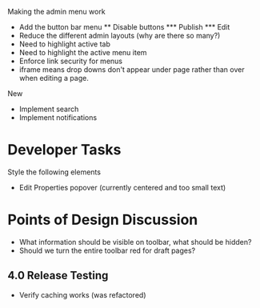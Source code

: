 Making the admin menu work

* Add the button bar menu
** Disable buttons
*** Publish
*** Edit
* Reduce the different admin layouts (why are there so many?)
* Need to highlight active tab
* Need to highlight the active menu item
* Enforce link security for menus
* iframe means drop downs don't appear under page rather than over when editing a page.

New

* Implement search
* Implement notifications

# Developer Tasks

Style the following elements

* Edit Properties popover (currently centered and too small text)


# Points of Design Discussion

* What information should be visible on toolbar, what should be hidden?
* Should we turn the entire toolbar red for draft pages?



## 4.0 Release Testing

* Verify caching works (was refactored)
